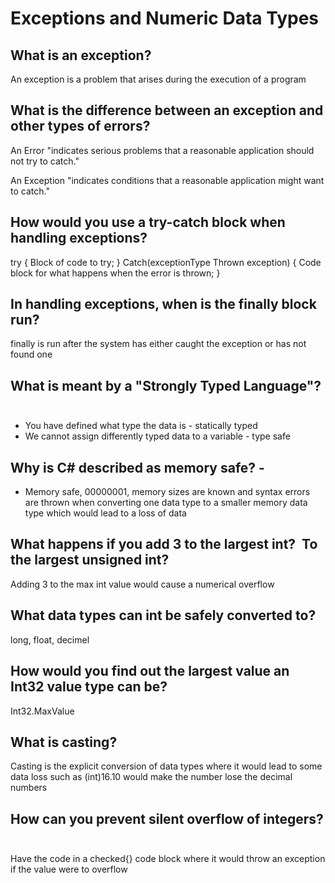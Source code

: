# Exceptions and Numeric Data Types

## What is an exception?

An exception is a problem that arises during the execution of a program 

## What is the difference between an exception and other types of errors?

An Error "indicates serious problems that a reasonable application should not try to catch." 

An Exception "indicates conditions that a reasonable application might want to catch."

## How would you use a try-catch block when handling exceptions? 

try
{
	Block of code to try;
}
Catch(exceptionType Thrown exception)
{
	Code block for what happens when the error is thrown;
}

## In handling exceptions, when is the finally block run?

finally is run after the system has either caught the exception or has not found one

## What is meant by a "Strongly Typed Language"?  

- You have defined what type the data is - statically typed
- We cannot assign differently typed data to a variable - type safe

## Why is C# described as memory safe? -  

- Memory safe, 00000001, memory sizes are known and syntax errors are thrown when converting one data type to a smaller memory data type which would lead to a loss of data

## What happens if you add 3 to the largest int?  To the largest unsigned int?  

Adding 3 to the max int value would cause a numerical overflow 

## What data types can int be safely converted to?

long, float, decimel

## How would you find out the largest value an Int32 value type can be?  

Int32.MaxValue

## What is casting?  

Casting is the explicit conversion of data types where it would lead to some data loss such as (int)16.10 would make the number lose the decimal numbers

## How can you prevent silent overflow of integers?  

Have the code in a checked{} code block where it would throw an exception if the value were to overflow 

